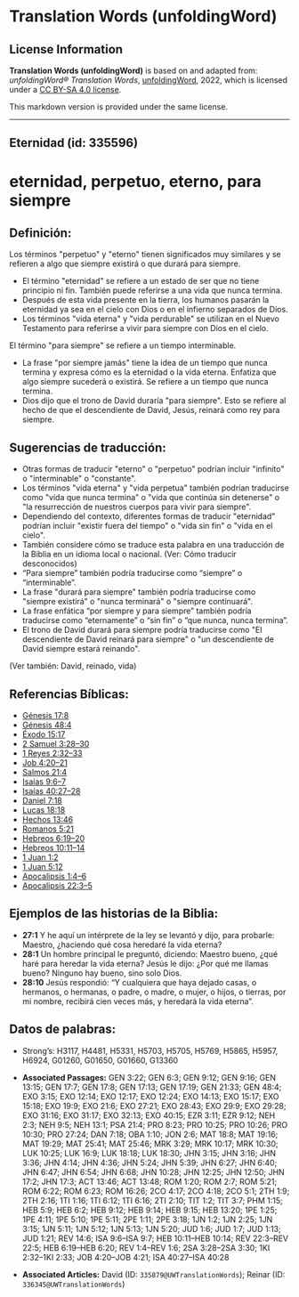 # Translation Words (unfoldingWord)

## License Information

**Translation Words (unfoldingWord)** is based on and adapted from: _unfoldingWord® Translation Words_, [unfoldingWord](https://unfoldingword.org/utw), 2022, which is licensed under a [CC BY-SA 4.0 license](https://creativecommons.org/licenses/by-sa/4.0/legalcode.en).

This markdown version is provided under the same license.



--------------------------------

## Eternidad (id: 335596)

eternidad, perpetuo, eterno, para siempre
=========================================

Definición:
-----------

Los términos "perpetuo" y "eterno" tienen significados muy similares y se refieren a algo que siempre existirá o que durará para siempre.

* El término "eternidad" se refiere a un estado de ser que no tiene principio ni fin. También puede referirse a una vida que nunca termina.
* Después de esta vida presente en la tierra, los humanos pasarán la eternidad ya sea en el cielo con Dios o en el infierno separados de Dios.
* Los términos "vida eterna" y "vida perdurable" se utilizan en el Nuevo Testamento para referirse a vivir para siempre con Dios en el cielo.

El término "para siempre" se refiere a un tiempo interminable.

* La frase "por siempre jamás" tiene la idea de un tiempo que nunca termina y expresa cómo es la eternidad o la vida eterna. Enfatiza que algo siempre sucederá o existirá. Se refiere a un tiempo que nunca termina.
* Dios dijo que el trono de David duraría "para siempre". Esto se refiere al hecho de que el descendiente de David, Jesús, reinará como rey para siempre.

Sugerencias de traducción:
--------------------------

* Otras formas de traducir "eterno" o "perpetuo" podrían incluir "infinito" o "interminable" o "constante".
* Los términos "vida eterna" y "vida perpetua" también podrían traducirse como "vida que nunca termina" o "vida que continúa sin detenerse" o "la resurrección de nuestros cuerpos para vivir para siempre".
* Dependiendo del contexto, diferentes formas de traducir "eternidad" podrían incluir "existir fuera del tiempo" o "vida sin fin" o "vida en el cielo".
* También considere cómo se traduce esta palabra en una traducción de la Biblia en un idioma local o nacional. (Ver: Cómo traducir desconocidos)
* “Para siempre” también podría traducirse como “siempre” o “interminable”.
* La frase "durará para siempre" también podría traducirse como "siempre existirá" o "nunca terminará" o "siempre continuará".
* La frase enfática “por siempre y para siempre” también podría traducirse como “eternamente” o “sin fin” o “que nunca, nunca termina”.
* El trono de David durará para siempre podría traducirse como "El descendiente de David reinará para siempre" o "un descendiente de David siempre estará reinando".

(Ver también: David, reinado, vida)

Referencias Bíblicas:
---------------------

* [Génesis 17:8](https://ref.ly/Gen17:8)
* [Génesis 48:4](https://ref.ly/Gen48:4)
* [Éxodo 15:17](https://ref.ly/Exod15:17)
* [2 Samuel 3:28–30](https://ref.ly/2Sam3:28-2Sam3:30)
* [1 Reyes 2:32–33](https://ref.ly/1Kgs2:32-1Kgs2:33)
* [Job 4:20–21](https://ref.ly/Job4:20-Job4:21)
* [Salmos 21:4](https://ref.ly/Ps21:4)
* [Isaías 9:6–7](https://ref.ly/Isa9:6-Isa9:7)
* [Isaías 40:27–28](https://ref.ly/Isa40:27-Isa40:28)
* [Daniel 7:18](https://ref.ly/Dan7:18)
* [Lucas 18:18](https://ref.ly/Luke18:18)
* [Hechos 13:46](https://ref.ly/Acts13:46)
* [Romanos 5:21](https://ref.ly/Rom5:21)
* [Hebreos 6:19–20](https://ref.ly/Heb6:19-Heb6:20)
* [Hebreos 10:11–14](https://ref.ly/Heb10:11-Heb10:14)
* [1 Juan 1:2](https://ref.ly/1John1:2)
* [1 Juan 5:12](https://ref.ly/1John5:12)
* [Apocalipsis 1:4–6](https://ref.ly/Rev1:4-Rev1:6)
* [Apocalipsis 22:3–5](https://ref.ly/Rev22:3-Rev22:5)

Ejemplos de las historias de la Biblia:
---------------------------------------

* **27:1** Y he aquí un intérprete de la ley se levantó y dijo, para probarle: Maestro, ¿haciendo qué cosa heredaré la vida eterna?
* **28:1** Un hombre principal le preguntó, diciendo: Maestro bueno, ¿qué haré para heredar la vida eterna? Jesús le dijo: ¿Por qué me llamas bueno? Ninguno hay bueno, sino solo Dios.
* **28:10** Jesús respondió: “Y cualquiera que haya dejado casas, o hermanos, o hermanas, o padre, o madre, o mujer, o hijos, o tierras, por mi nombre, recibirá cien veces más, y heredará la vida eterna”.

Datos de palabras:
------------------

* Strong’s: H3117, H4481, H5331, H5703, H5705, H5769, H5865, H5957, H6924, G01260, G01650, G01660, G13360

* **Associated Passages:** GEN 3:22; GEN 6:3; GEN 9:12; GEN 9:16; GEN 13:15; GEN 17:7; GEN 17:8; GEN 17:13; GEN 17:19; GEN 21:33; GEN 48:4; EXO 3:15; EXO 12:14; EXO 12:17; EXO 12:24; EXO 14:13; EXO 15:17; EXO 15:18; EXO 19:9; EXO 21:6; EXO 27:21; EXO 28:43; EXO 29:9; EXO 29:28; EXO 31:16; EXO 31:17; EXO 32:13; EXO 40:15; EZR 3:11; EZR 9:12; NEH 2:3; NEH 9:5; NEH 13:1; PSA 21:4; PRO 8:23; PRO 10:25; PRO 10:26; PRO 10:30; PRO 27:24; DAN 7:18; OBA 1:10; JON 2:6; MAT 18:8; MAT 19:16; MAT 19:29; MAT 25:41; MAT 25:46; MRK 3:29; MRK 10:17; MRK 10:30; LUK 10:25; LUK 16:9; LUK 18:18; LUK 18:30; JHN 3:15; JHN 3:16; JHN 3:36; JHN 4:14; JHN 4:36; JHN 5:24; JHN 5:39; JHN 6:27; JHN 6:40; JHN 6:47; JHN 6:54; JHN 6:68; JHN 10:28; JHN 12:25; JHN 12:50; JHN 17:2; JHN 17:3; ACT 13:46; ACT 13:48; ROM 1:20; ROM 2:7; ROM 5:21; ROM 6:22; ROM 6:23; ROM 16:26; 2CO 4:17; 2CO 4:18; 2CO 5:1; 2TH 1:9; 2TH 2:16; 1TI 1:16; 1TI 6:12; 1TI 6:16; 2TI 2:10; TIT 1:2; TIT 3:7; PHM 1:15; HEB 5:9; HEB 6:2; HEB 9:12; HEB 9:14; HEB 9:15; HEB 13:20; 1PE 1:25; 1PE 4:11; 1PE 5:10; 1PE 5:11; 2PE 1:11; 2PE 3:18; 1JN 1:2; 1JN 2:25; 1JN 3:15; 1JN 5:11; 1JN 5:12; 1JN 5:13; 1JN 5:20; JUD 1:6; JUD 1:7; JUD 1:13; JUD 1:21; REV 14:6; ISA 9:6–ISA 9:7; HEB 10:11–HEB 10:14; REV 22:3–REV 22:5; HEB 6:19–HEB 6:20; REV 1:4–REV 1:6; 2SA 3:28–2SA 3:30; 1KI 2:32–1KI 2:33; JOB 4:20–JOB 4:21; ISA 40:27–ISA 40:28
* **Associated Articles:** David (ID: `335879@UWTranslationWords`); Reinar (ID: `336345@UWTranslationWords`)

